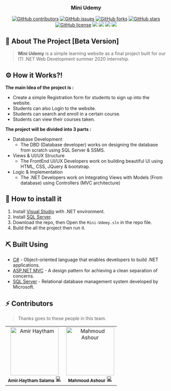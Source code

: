 <h3 align="center">Mini Udemy</h3>
<div align="center">
  
  [![GitHub contributors](https://img.shields.io/github/contributors/AmirHaytham/Mini-Udemy)](https://github.com/AmirHaytham/Mini-Udemy/contributors)
  [![GitHub issues](https://img.shields.io/github/issues/AmirHaytham/Mini-Udemy)](https://github.com/AmirHaytham/Mini-Udemy/issues)
  [![GitHub forks](https://img.shields.io/github/forks/AmirHaytham/Mini-Udemy)](https://github.com/AmirHaytham/Mini-Udemy/network)
  [![GitHub stars](https://img.shields.io/github/stars/AmirHaytham/Mini-Udemy)](https://github.com/AmirHaytham/Mini-Udemy/stargazers)
  [![GitHub license](https://img.shields.io/github/license/AmirHaytham/Mini-Udemy)](https://github.com/AmirHaytham/Mini-Udemy/blob/master/LICENSE)
  <img src="https://img.shields.io/github/languages/count/AmirHaytham/Mini-Udemy" />
  <img src="https://img.shields.io/github/languages/top/AmirHaytham/Mini-Udemy" />
  <img src="https://img.shields.io/github/languages/code-size/AmirHaytham/Mini-Udemy" />
  <img src="https://img.shields.io/github/issues-pr-raw/AmirHaytham/Mini-Udemy" />

</div>


## 🧐 About The Project  [Beta Version]

> **Mini Udemy** is a simple learning website as a final project built for our ITI .NET Web Development summer 2020 internship.

## ⚙ How it Works?!

**The main Idea of the project is :**

- Create a simple Registration form for students to sign up into the website.
- Students can also Login to the website.
- Students can search and enroll in a certain course.
- Students can view their courses taken.

**The project will be divided into 3 parts :**

- Database Development
  - The DBD (Database developer) works on designing the database from scratch using SQL Server &amp; SSMS.
- Views &amp; UI/UX Structure
  - The FrontEnd UI/UX Developers work on building beautiful UI using HTML, CSS, JQuery &amp; bootstrap.
- Logic &amp; Implementation
  - The .NET Developers work on Integrating Views with Models (From database) using Controllers (MVC architecture)


## 🤔 How to install it
1. Install [Visual Studio](https://visualstudio.microsoft.com/) with .NET environment.
2. Install [SQL Server](https://www.microsoft.com/en-us/sql-server/sql-server-2019).
3. Download the repo, then Open the ```Mini-Udemy.sln``` in the repo file.
4. Build the all the project then run it.


## ⛏️ Built Using
- [C#](https://docs.microsoft.com/en-us/dotnet/csharp/) - Object-oriented language that enables developers to build .NET applications.
- [ASP.NET MVC](https://dotnet.microsoft.com/apps/aspnet/mvc) - A design pattern for achieving a clean separation of concerns.
- [SQL Server](https://www.microsoft.com/en-us/sql-server/sql-server-2019) - Relational database management system developed by Microsoft.

## :zap: Contributors
> Thanks goes to these people in this team.

<table>
  <tr>
    
   <td align="center"><a href="https://github.com/AmirHaytham" target="_black">
      <img src="https://avatars2.githubusercontent.com/u/63167915?s=400&u=98395903ce4082b2573e58b82e33a842fbcd07cc&v=4" width="150px;" alt="Amir Haytham"/>
      <br />
        <sub><b>Amir Haytham Salama</b></sub></a>
        <a href="https://github.com/AmirHaytham/Mini-Udemy/commits/master?author=AmirHaytham" title="Commits">💻</a>
      <br />
   </td>
    
   <td align="center"><a href="https://github.com/MeitanteiAshour" target="_black">
      <img src="https://avatars3.githubusercontent.com/u/50237142?s=400&u=1624314e6e9942374a96ca48916b95a8e434dcc8&v=4" width="150px;" alt="Mahmoud Ashour"/>
      <br />
        <sub><b>Mahmoud Ashour</b></sub></a>
        <a href="https://github.com/AmirHaytham/Mini-Udemy/commits/master?author=MeitanteiAshour" title="Commits">💻</a>
      <br />
   </td>
   
 </tr>
